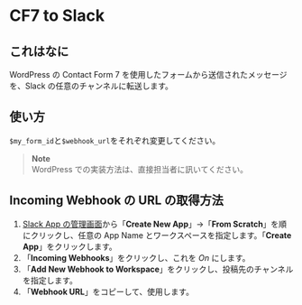 # CF7 to Slack

## これはなに

WordPress の Contact Form 7 を使用したフォームから送信されたメッセージを、Slack の任意のチャンネルに転送します。

## 使い方

`$my_form_id`と`$webhook_url`をそれぞれ変更してください。

> **Note**  
> WordPress での実装方法は、直接担当者に訊いてください。

## Incoming Webhook の URL の取得方法

1. [Slack App の管理画面](https://api.slack.com/apps/)から「**Create New App**」→「**From Scratch**」を順にクリックし、任意の App Name とワークスペースを指定します。「**Create App**」をクリックします。
2. 「**Incoming Webhooks**」をクリックし、これを *On* にします。
3. 「**Add New Webhook to Workspace**」をクリックし、投稿先のチャンネルを指定します。
4. 「**Webhook URL**」をコピーして、使用します。
